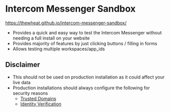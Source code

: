 # Intercom Messenger Sandbox

https://thewheat.github.io/intercom-messenger-sandbox/

- Provides a quick and easy way to test the Intercom Messenger without needing a full install on your website
- Provides majority of features by just clicking buttons / filling in forms
- Allows testing multiple workspaces/app_ids


## Disclaimer
- This should not be used on production installation as it could affect your live data
- Production installations should always configure the following for security reasons
   - [Trusted Domains](https://www.intercom.com/help/en/articles/4418-list-trusted-domains-you-use-with-intercom)
   - [Identity Verification](https://developers.intercom.com/installing-intercom/docs/enable-identity-verification-on-your-web-product)
